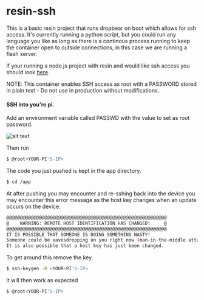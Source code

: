 resin-ssh
=========
This is a basic resin project that runs dropbear on boot which allows for ssh access. It's currently running a python script, but you could run any language you like as long as there is a continous process running to keep the container open to outside connections, in this case we are running a flash server. 

If your running a node.js project with resin and would like ssh access you should look [here](https://github.com/craig-mulligan/resin-ssh-node).

NOTE: This container enables SSH access as root with a PASSWORD stored in plain text - Do not use in production without modifications.

#### SSH into you're pi. 

Add an environment variable called PASSWD with the value to set as root password.

![alt text](https://github.com/craig-mulligan/resin-ssh-node/blob/master/img/envar.png "creating envar")

Then run

```sh
$ @root<YOUR-PI'S-IP>
```

The code you just pushed is kept in the app directory.

```sh
$ cd /app
```


At after pushing you may encounter and re-sshing back into the device you may encounter this error message as the host key changes when an update occurs on the device.


```sh
@@@@@@@@@@@@@@@@@@@@@@@@@@@@@@@@@@@@@@@@@@@@@@@@@@@@@@@@@@@
@    WARNING: REMOTE HOST IDENTIFICATION HAS CHANGED!     @
@@@@@@@@@@@@@@@@@@@@@@@@@@@@@@@@@@@@@@@@@@@@@@@@@@@@@@@@@@@
IT IS POSSIBLE THAT SOMEONE IS DOING SOMETHING NASTY!
Someone could be eavesdropping on you right now (man-in-the-middle attack)!
It is also possible that a host key has just been changed.
```

To get around this remove the key.

```sh
$ ssh-keygen -R <YOUR-PI'S-IP>
```

It will then work as expected

```sh
$ @root<YOUR-PI'S-IP>
```
